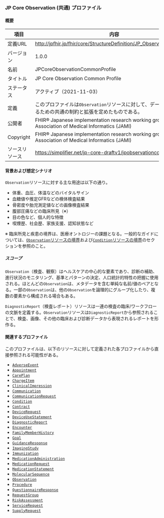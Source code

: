 ### JP Core Observation (共通) プロファイル

#### 概要

| 項目           | 内容                                                       |
| -------------- | ---------------------------------------------------------- |
| 定義URL        | http://jpfhir.jp/fhir/core/StructureDefinition/JP_Observation_Common |
| バージョン     | 1.0.0                                                      |
| 名前           | JPCoreObservationCommonProfile |
| タイトル       | JP Core Observation Common Profile |
| ステータス     | アクティブ（2021-11-03）                                   |
| 定義           | このプロファイルは`Observation`リソースに対して、データを送受信するための共通の制約と拡張を定めたものである。 |
| 公開者         | FHIR® Japanese implementation research working group in Japan Association of Medical Informatics (JAMI)  |
| Copyright      | FHIR® Japanese implementation research working group in Japan Association of Medical Informatics (JAMI)  |
| ソースリソース | https://simplifier.net/jp-core-draftv1/jpobservationcommon

#### 背景および想定シナリオ
`Observation`リソースに対する主な用途は以下の通り。
- 体重、血圧、体温などのバイタルサイン
- 血糖値や推定GFRなどの検体検査結果
- 骨密度や胎児測定値などの画像検査結果
- 腹部圧痛などの臨床所見（※）
- 目の色など、個人的な特徴
- 喫煙歴、社会歴、家族支援、認知状態など

※ 臨床所見と疾患の境界は、医療オントロジーの課題となる。一般的なガイドについては、[`Observation`リソースの境界](https://www.hl7.org/fhir/observation.html#bnr)および[`Condition`リソースの境界](https://www.hl7.org/fhir/condition.html#bnr)のセクションを参照のこと。

##### スコープ
`Observation`（検査、観察）はヘルスケアの中心的な要素であり、診断の補助、進行状況のモニタリング、基準とパターンの決定、人口統計的特性の把握に使用される。ほとんどの`Observation`は、メタデータを含む単純な名前/値のペアとなる。一部の`Observation`は、他の`Observation`を論理的にグループ化したり、複数の要素から構成される場合もある。

`DiagnosticReport`（検査レポート）リソースは一連の検査の臨床/ワークフローの文脈を定義する。`Observation`リソースは`DiagnosticReport`から参照されることで、検査、画像、その他の臨床および診断データから表現されるレポートを形作る。

#### 関連するプロファイル
このプロファイルは、以下のリソースに対して定義された各プロファイルから直接参照される可能性がある。

- [`AdverseEvent`](https://www.hl7.org/fhir/adverseevent.html)
- [`Appointment`](https://www.hl7.org/fhir/appointment.html)
- [`CarePlan`](https://www.hl7.org/fhir/careplan.html)
- [`ChargeItem`](https://www.hl7.org/fhir/chargeitem.html)
- [`ClinicalImpression`](https://www.hl7.org/fhir/clinicalimpression.html)
- [`Communication`](https://www.hl7.org/fhir/communication.html)
- [`CommunicationRequest`](https://www.hl7.org/fhir/communicationrequest.html)
- [`Condition`](Condition)
- [`Contract`](https://www.hl7.org/fhir/contract.html)
- [`DeviceRequest`](https://www.hl7.org/fhir/devicerequest.html)
- [`DeviceUseStatement`](https://www.hl7.org/fhir/deviceusestatement.html)
- [`DiagnosticReport`](DiagnosticReport)
- [`Encounter`](Encounter)
- [`FamilyMemberHistory`](https://www.hl7.org/fhir/familymemberhistory.html)
- [`Goal`](https://www.hl7.org/fhir/goal.html)
- [`GuidanceResponse`](https://www.hl7.org/fhir/guidanceresponse.html)
- [`ImagingStudy`](ImagingStudy2)
- [`Immunization`](https://www.hl7.org/fhir/immunization.html)
- [`MedicationAdministration`](https://www.hl7.org/fhir/medicationadministration.html)
- [`MedicationRequest`](https://www.hl7.org/fhir/MedicationRequest.html)
- [`MedicationStatement`](https://www.hl7.org/fhir/medicationstatement.html)
- [`MolecularSequence`](https://www.hl7.org/fhir/molecularsequence.html)
- [`Observation`](Observation)
- [`Procedure`](Procedure)
- [`QuestionnaireResponse`](https://www.hl7.org/fhir/questionnaireresponse.html)
- [`RequestGroup`](https://www.hl7.org/fhir/requestgroup.html)
- [`RiskAssessment`](https://www.hl7.org/fhir/riskassessment.html)
- [`ServiceRequest`](https://www.hl7.org/fhir/servicerequest.html)
- [`SupplyRequest`](https://www.hl7.org/fhir/supplyrequest.html)
